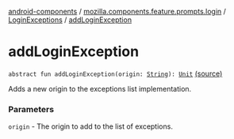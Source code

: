 [android-components](../../index.md) / [mozilla.components.feature.prompts.login](../index.md) / [LoginExceptions](index.md) / [addLoginException](./add-login-exception.md)

# addLoginException

`abstract fun addLoginException(origin: `[`String`](https://kotlinlang.org/api/latest/jvm/stdlib/kotlin/-string/index.html)`): `[`Unit`](https://kotlinlang.org/api/latest/jvm/stdlib/kotlin/-unit/index.html) [(source)](https://github.com/mozilla-mobile/android-components/blob/master/components/feature/prompts/src/main/java/mozilla/components/feature/prompts/login/LoginExceptions.kt#L21)

Adds a new origin to the exceptions list implementation.

### Parameters

`origin` - The origin to add to the list of exceptions.